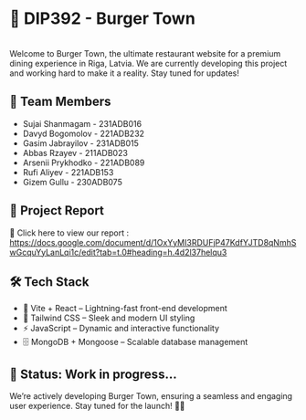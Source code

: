 # 🍔 DIP392 - Burger Town

<br>
Welcome to Burger Town, the ultimate restaurant website for a premium dining experience in Riga, Latvia. We are currently developing this project and working hard to make it a reality. Stay tuned for updates!

## 👥 Team Members

- Sujai Shanmagam - 231ADB016
- Davyd Bogomolov - 221ADB232
- Gasim Jabrayilov - 231ADB015
- Abbas Rzayev - 211ADB023
- Arsenii Prykhodko - 221ADB089
- Rufi Aliyev - 221ADB153
- Gizem Gullu - 230ADB075
  <br>

## 📄 Project Report

🔗 Click here to view our report : https://docs.google.com/document/d/1OxYyMI3RDUFjP47KdfYJTD8qNmhSwGcquYyLanLqi1c/edit?tab=t.0#heading=h.4d2l37helqu3
<br>

## 🛠 Tech Stack

- 🚀 Vite + React – Lightning-fast front-end development
- 🎨 Tailwind CSS – Sleek and modern UI styling
- ⚡ JavaScript – Dynamic and interactive functionality
- 🗄 MongoDB + Mongoose – Scalable database management

## 📌 Status: Work in progress...

We’re actively developing Burger Town, ensuring a seamless and engaging user experience. Stay tuned for the launch! 🚀🔥
<br>

